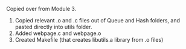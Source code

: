 Copied over from Module 3.

1. Copied relevant .o and .c files out of Queue and Hash folders, and pasted directly into utils folder. 
2. Added webpage.c and webpage.o
3. Created Makefile (that creates libutils.a library from .o files)
